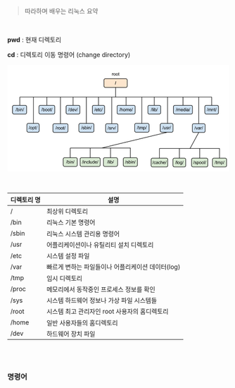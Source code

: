 > 따라하며 배우는 리눅스 요약

<br/>

**pwd** : 현재 디렉토리

**cd** : 디렉토리 이동 명령어 (change directory)

![리눅스 디렉토리 구조](image/img-20220321145018466.png)

<br/>

| 디렉토리 명 | 설명                                              |
| ----------- | ------------------------------------------------- |
| /           | 최상위 디렉토리                                   |
| /bin        | 리눅스 기본 명령어                                |
| /sbin       | 리눅스 시스템 관리용 명령어                       |
| /usr        | 어플리케이션이나 유틸리티 설치 디렉토리           |
| /etc        | 시스템 설정 파일                                  |
| /var        | 빠르게 변하는 파일들이나 어플리케이션 데이터(log) |
| /tmp        | 임시 디렉토리                                     |
| /proc       | 메모리에서 동작중인 프로세스 정보를 확인          |
| /sys        | 시스템 하드웨어 정보나 가상 파일 시스템들         |
| /root       | 시스템 최고 관리자인 root 사용자의 홈디렉토리     |
| /home       | 일반 사용자들의 홈디렉토리                        |
| /dev        | 하드웨어 장치 파일                                |

<br/>

<br/>

### 명령어

